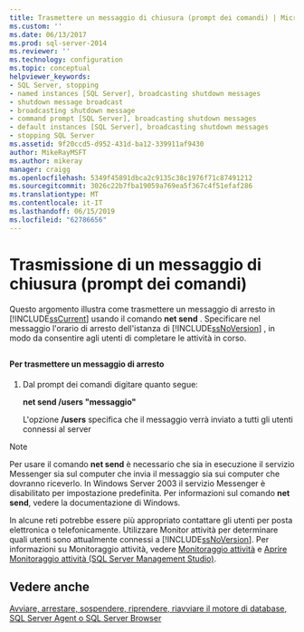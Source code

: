 ```yaml
---
title: Trasmettere un messaggio di chiusura (prompt dei comandi) | Microsoft Docs
ms.custom: ''
ms.date: 06/13/2017
ms.prod: sql-server-2014
ms.reviewer: ''
ms.technology: configuration
ms.topic: conceptual
helpviewer_keywords:
- SQL Server, stopping
- named instances [SQL Server], broadcasting shutdown messages
- shutdown message broadcast
- broadcasting shutdown message
- command prompt [SQL Server], broadcasting shutdown messages
- default instances [SQL Server], broadcasting shutdown messages
- stopping SQL Server
ms.assetid: 9f20ccd5-d952-431d-ba12-339911af9430
author: MikeRayMSFT
ms.author: mikeray
manager: craigg
ms.openlocfilehash: 5349f45891dbca2c9135c38c1976f71c87491212
ms.sourcegitcommit: 3026c22b7fba19059a769ea5f367c4f51efaf286
ms.translationtype: MT
ms.contentlocale: it-IT
ms.lasthandoff: 06/15/2019
ms.locfileid: "62786656"
---
```

# <a name="broadcast-a-shutdown-message-command-prompt"></a>Trasmissione di un messaggio di chiusura (prompt dei comandi)
  Questo argomento illustra come trasmettere un messaggio di arresto in [!INCLUDE[ssCurrent](../../includes/sscurrent-md.md)] usando il comando **net send** . Specificare nel messaggio l'orario di arresto dell'istanza di [!INCLUDE[ssNoVersion](../../includes/ssnoversion-md.md)] , in modo da consentire agli utenti di completare le attività in corso.  
  
##  <a name="SSMSProcedure"></a>  
  
#### <a name="to-broadcast-a-shutdown-message"></a>Per trasmettere un messaggio di arresto  
  
1.  Dal prompt dei comandi digitare quanto segue:  
  
     **net send /users "messaggio"**  
  
     L'opzione **/users** specifica che il messaggio verrà inviato a tutti gli utenti connessi al server  
  
> [!NOTE]  
>  Per usare il comando **net send** è necessario che sia in esecuzione il servizio Messenger sia sul computer che invia il messaggio sia sui computer che dovranno riceverlo. In Windows Server 2003 il servizio Messenger è disabilitato per impostazione predefinita. Per informazioni sul comando **net send**, vedere la documentazione di Windows.  
  
 In alcune reti potrebbe essere più appropriato contattare gli utenti per posta elettronica o telefonicamente. Utilizzare Monitor attività per determinare quali utenti sono attualmente connessi a [!INCLUDE[ssNoVersion](../../includes/ssnoversion-md.md)]. Per informazioni su Monitoraggio attività, vedere [Monitoraggio attività](../../relational-databases/performance-monitor/activity-monitor.md) e [Aprire Monitoraggio attività &#40;SQL Server Management Studio&#41;](../../relational-databases/performance-monitor/open-activity-monitor-sql-server-management-studio.md).  
  
## <a name="see-also"></a>Vedere anche  
 [Avviare, arrestare, sospendere, riprendere, riavviare il motore di database, SQL Server Agent o SQL Server Browser](start-stop-pause-resume-restart-sql-server-services.md)  
  
  

